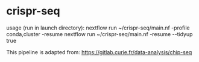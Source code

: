 # crispr-seq

usage (run in launch directory):
nextflow run ~/crispr-seq/main.nf -profile conda,cluster -resume
nextflow run ~/crispr-seq/main.nf -resume --tidyup true

This pipeline is adapted from:
https://gitlab.curie.fr/data-analysis/chip-seq